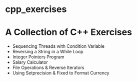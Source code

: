# cpp_exercises

# A Collection of C++ Exercises

* Sequencing Threads with Condition Variable
* Reversing a String in a While Loop
* Integer Pointers Program
* Salary Calculator
* File Operations & Reverse Iterators
* Using Setprecision & Fixed to Format Currency
